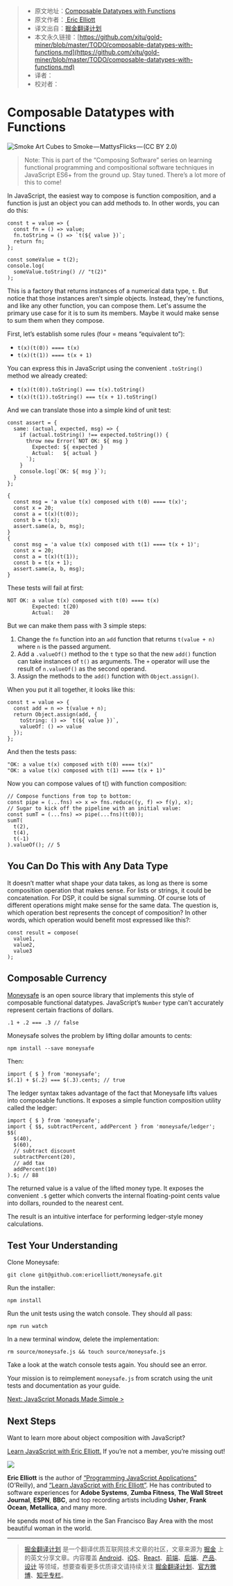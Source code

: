
> * 原文地址：[Composable Datatypes with Functions](https://medium.com/javascript-scene/composable-datatypes-with-functions-aec72db3b093)
> * 原文作者：[
Eric Elliott](https://medium.com/@_ericelliott?source=post_header_lockup)
> * 译文出自：[掘金翻译计划](https://github.com/xitu/gold-miner)
> * 本文永久链接：[https://github.com/xitu/gold-miner/blob/master/TODO/composable-datatypes-with-functions.md](https://github.com/xitu/gold-miner/blob/master/TODO/composable-datatypes-with-functions.md)
> * 译者：
> * 校对者：

# Composable Datatypes with Functions

![Smoke Art Cubes to Smoke — MattysFlicks — (CC BY 2.0)](https://cdn-images-1.medium.com/max/800/1*uVpU7iruzXafhU2VLeH4lw.jpeg)

> Note: This is part of the “Composing Software” series on learning functional programming and compositional software techniques in JavaScript ES6+ from the ground up. Stay tuned. There’s a lot more of this to come!

In JavaScript, the easiest way to compose is function composition, and a function is just an object you can add methods to. In other words, you can do this:

```
const t = value => {
  const fn = () => value;
  fn.toString = () => `t(${ value })`;
  return fn;
};

const someValue = t(2);
console.log(
  someValue.toString() // "t(2)"
);
```

This is a factory that returns instances of a numerical data type, `t`. But notice that those instances aren't simple objects. Instead, they're functions, and like any other function, you can compose them. Let's assume the primary use case for it is to sum its members. Maybe it would make sense to sum them when they compose.

First, let’s establish some rules (four = means “equivalent to”):

- `t(x)(t(0)) ==== t(x)`
- `t(x)(t(1)) ==== t(x + 1)`

You can express this in JavaScript using the convenient `.toString()` method we already created:

- `t(x)(t(0)).toString() === t(x).toString()`
- `t(x)(t(1)).toString() === t(x + 1).toString()`

And we can translate those into a simple kind of unit test:

```
const assert = {
  same: (actual, expected, msg) => {
    if (actual.toString() !== expected.toString()) {
      throw new Error(`NOT OK: ${ msg }
        Expected: ${ expected }
        Actual:   ${ actual }
      `);
    }
    console.log(`OK: ${ msg }`);
  }
};

{
  const msg = 'a value t(x) composed with t(0) ==== t(x)';
  const x = 20;
  const a = t(x)(t(0));
  const b = t(x);
  assert.same(a, b, msg);
}
{
  const msg = 'a value t(x) composed with t(1) ==== t(x + 1)';
  const x = 20;
  const a = t(x)(t(1));
  const b = t(x + 1);
  assert.same(a, b, msg);
}
```

These tests will fail at first:

```
NOT OK: a value t(x) composed with t(0) ==== t(x)
        Expected: t(20)
        Actual:   20
```

But we can make them pass with 3 simple steps:

1. Change the `fn` function into an `add` function that returns `t(value + n)` where `n` is the passed argument.
2. Add a `.valueOf()` method to the `t` type so that the new `add()` function can take instances of `t()` as arguments. The `+` operator will use the result of `n.valueOf()` as the second operand.
3. Assign the methods to the `add()` function with `Object.assign()`.

When you put it all together, it looks like this:

```
const t = value => {
  const add = n => t(value + n);
  return Object.assign(add, {
    toString: () => `t(${ value })`,
    valueOf: () => value
  });
};
```

And then the tests pass:

```
"OK: a value t(x) composed with t(0) ==== t(x)"
"OK: a value t(x) composed with t(1) ==== t(x + 1)"
```

Now you can compose values of t() with function composition:

```
// Compose functions from top to bottom:
const pipe = (...fns) => x => fns.reduce((y, f) => f(y), x);
// Sugar to kick off the pipeline with an initial value:
const sumT = (...fns) => pipe(...fns)(t(0));
sumT(
  t(2),
  t(4),
  t(-1)
).valueOf(); // 5
```

## You Can Do This with Any Data Type

It doesn’t matter what shape your data takes, as long as there is some composition operation that makes sense. For lists or strings, it could be concatenation. For DSP, it could be signal summing. Of course lots of different operations might make sense for the same data. The question is, which operation best represents the concept of composition? In other words, which operation would benefit most expressed like this?:

```
const result = compose(
  value1,
  value2,
  value3
);
```

## Composable Currency

[Moneysafe](https://github.com/ericelliott/moneysafe) is an open source library that implements this style of composable functional datatypes. JavaScript’s `Number` type can't accurately represent certain fractions of dollars.

```
.1 + .2 === .3 // false
```

Moneysafe solves the problem by lifting dollar amounts to cents:

```
npm install --save moneysafe
```

Then:

```
import { $ } from 'moneysafe';
$(.1) + $(.2) === $(.3).cents; // true
```

The ledger syntax takes advantage of the fact that Moneysafe lifts values into composable functions. It exposes a simple function composition utility called the ledger:

```
import { $ } from 'moneysafe';
import { $$, subtractPercent, addPercent } from 'moneysafe/ledger';
$$(
  $(40),
  $(60),
  // subtract discount
  subtractPercent(20),
  // add tax
  addPercent(10)
).$; // 88
```

The returned value is a value of the lifted money type. It exposes the convenient `.$` getter which converts the internal floating-point cents value into dollars, rounded to the nearest cent.

The result is an intuitive interface for performing ledger-style money calculations.

## Test Your Understanding

Clone Moneysafe:

```
git clone git@github.com:ericelliott/moneysafe.git
```

Run the installer:

```
npm install
```

Run the unit tests using the watch console. They should all pass:

```
npm run watch
```

In a new terminal window, delete the implementation:

```
rm source/moneysafe.js && touch source/moneysafe.js
```

Take a look at the watch console tests again. You should see an error.

Your mission is to reimplement `moneysafe.js` from scratch using the unit tests and documentation as your guide.

[Next: JavaScript Monads Made Simple >](https://medium.com/javascript-scene/javascript-monads-made-simple-7856be57bfe8)

## Next Steps

Want to learn more about object composition with JavaScript?

[Learn JavaScript with Eric Elliott.](http://ericelliottjs.com/product/lifetime-access-pass/) If you’re not a member, you’re missing out!

![](https://cdn-images-1.medium.com/max/800/1*3njisYUeHOdyLCGZ8czt_w.jpeg)

**Eric Elliott** is the author of [“Programming JavaScript Applications”](http://pjabook.com/) (O’Reilly), and [“Learn JavaScript with Eric Elliott”](http://ericelliottjs.com/product/lifetime-access-pass/). He has contributed to software experiences for **Adobe Systems**, **Zumba Fitness**, **The Wall Street Journal**, **ESPN**, **BBC**, and top recording artists including **Usher**, **Frank Ocean**, **Metallica**, and many more.

He spends most of his time in the San Francisco Bay Area with the most beautiful woman in the world.


---

> [掘金翻译计划](https://github.com/xitu/gold-miner) 是一个翻译优质互联网技术文章的社区，文章来源为 [掘金](https://juejin.im) 上的英文分享文章。内容覆盖 [Android](https://github.com/xitu/gold-miner#android)、[iOS](https://github.com/xitu/gold-miner#ios)、[React](https://github.com/xitu/gold-miner#react)、[前端](https://github.com/xitu/gold-miner#前端)、[后端](https://github.com/xitu/gold-miner#后端)、[产品](https://github.com/xitu/gold-miner#产品)、[设计](https://github.com/xitu/gold-miner#设计) 等领域，想要查看更多优质译文请持续关注 [掘金翻译计划](https://github.com/xitu/gold-miner)、[官方微博](http://weibo.com/juejinfanyi)、[知乎专栏](https://zhuanlan.zhihu.com/juejinfanyi)。
